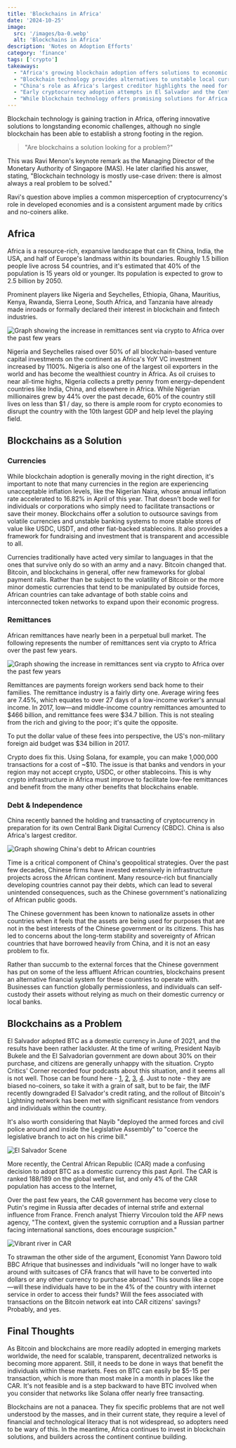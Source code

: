 ```yaml
---
title: 'Blockchains in Africa'
date: '2024-10-25'
image:
  src: '/images/ba-0.webp'
  alt: 'Blockchains in Africa'
description: 'Notes on Adoption Efforts'
category: 'finance'
tags: ['crypto']
takeaways:
  - "Africa's growing blockchain adoption offers solutions to economic challenges, with Nigeria and Seychelles leading in venture capital investments despite significant wealth inequality."
  - "Blockchain technology provides alternatives to unstable local currencies and expensive remittance systems, potentially saving billions in transaction fees."
  - "China's role as Africa's largest creditor highlights the need for financial independence, which blockchain technology could help facilitate."
  - "Early cryptocurrency adoption attempts in El Salvador and the Central African Republic reveal challenges in implementation and infrastructure readiness."
  - "While blockchain technology offers promising solutions for Africa's financial challenges, successful implementation requires careful consideration of technological literacy and infrastructure limitations."
---
```


<style jsx>{`
  .prose a {
    text-decoration: underline;
    color: var(--color-accent);
  }
  .prose ol {
    list-style-type: decimal;
    margin-left: 2em; /* Adjust as needed for indentation */
    padding-left: 0.5em; /* Add padding if needed */
  }
  .prose ol li {
    margin-bottom: 0.5em;
    color: var(--color-text-primary);
    line-height: 1.5; /* Adjust line height for better readability */
  }
`}</style>

<div class="tldr-section">

Blockchain technology is gaining traction in Africa, offering innovative solutions to longstanding economic challenges, although no single blockchain has been able to establish a strong footing in the region.

</div>

> "Are blockchains a solution looking for a problem?"

This was Ravi Menon's keynote remark as the Managing Director of the Monetary Authority of Singapore (MAS). He later clarified his answer, stating, "Blockchain technology is mostly use-case driven: there is almost always a real problem to be solved."

Ravi's question above implies a common misperception of cryptocurrency's role in developed economies and is a consistent argument made by critics and no-coiners alike.

## Africa

Africa is a resource-rich, expansive landscape that can fit China, India, the USA, and half of Europe's landmass within its boundaries. Roughly 1.5 billion people live across 54 countries, and it's estimated that 40% of the population is 15 years old or younger. Its population is expected to grow to 2.5 billion by 2050.

Prominent players like Nigeria and Seychelles, Ethiopia, Ghana, Mauritius, Kenya, Rwanda, Sierra Leone, South Africa, and Tanzania have already made inroads or formally declared their interest in blockchain and fintech industries.

![Graph showing the increase in remittances sent via crypto to Africa over the past few years](/images/ba-1.webp)

Nigeria and Seychelles raised over 50% of all blockchain-based venture capital investments on the continent as Africa's YoY VC investment increased by 1100%. Nigeria is also one of the largest oil exporters in the world and has become the wealthiest country in Africa. As oil cruises to near all-time highs, Nigeria collects a pretty penny from energy-dependent countries like India, China, and elsewhere in Africa. While Nigerian millionaires grew by 44% over the past decade, 60% of the country still lives on less than $1 / day, so there is ample room for crypto economies to disrupt the country with the 10th largest GDP and help level the playing field.

## Blockchains as a Solution

### Currencies

While blockchain adoption is generally moving in the right direction, it's important to note that many currencies in the region are experiencing unacceptable inflation levels, like the Nigerian Naira, whose annual inflation rate accelerated to 16.82% in April of this year. That doesn't bode well for individuals or corporations who simply need to facilitate transactions or save their money. Blockchains offer a solution to outsource savings from volatile currencies and unstable banking systems to more stable stores of value like USDC, USDT, and other fiat-backed stablecoins. It also provides a framework for fundraising and investment that is transparent and accessible to all.

Currencies traditionally have acted very similar to languages in that the ones that survive only do so with an army and a navy. Bitcoin changed that. Bitcoin, and blockchains in general, offer new frameworks for global payment rails. Rather than be subject to the volatility of Bitcoin or the more minor domestic currencies that tend to be manipulated by outside forces, African countries can take advantage of both stable coins and interconnected token networks to expand upon their economic progress.

### Remittances

African remittances have nearly been in a perpetual bull market. The following represents the number of remittances sent via crypto to Africa over the past few years.

![Graph showing the increase in remittances sent via crypto to Africa over the past few years](/images/ba-2.webp)

Remittances are payments foreign workers send back home to their families. The remittance industry is a fairly dirty one. Average wiring fees are 7.45%, which equates to over 27 days of a low-income worker's annual income. In 2017, low—and middle-income country remittances amounted to $466 billion, and remittance fees were $34.7 billion. This is not stealing from the rich and giving to the poor; it's quite the opposite.

To put the dollar value of these fees into perspective, the US's non-military foreign aid budget was $34 billion in 2017.

Crypto does fix this. Using Solana, for example, you can make 1,000,000 transactions for a cost of ~$10. The issue is that banks and vendors in your region may not accept crypto, USDC, or other stablecoins. This is why crypto infrastructure in Africa must improve to facilitate low-fee remittances and benefit from the many other benefits that blockchains enable.

### Debt & Independence

China recently banned the holding and transacting of cryptocurrency in preparation for its own Central Bank Digital Currency (CBDC). China is also Africa's largest creditor.

![Graph showing China's debt to African countries](/images/ba-3.webp)

Time is a critical component of China's geopolitical strategies. Over the past few decades, Chinese firms have invested extensively in infrastructure projects across the African continent. Many resource-rich but financially developing countries cannot pay their debts, which can lead to several unintended consequences, such as the Chinese government's nationalizing of African public goods.

The Chinese government has been known to nationalize assets in other countries when it feels that the assets are being used for purposes that are not in the best interests of the Chinese government or its citizens. This has led to concerns about the long-term stability and sovereignty of African countries that have borrowed heavily from China, and it is not an easy problem to fix.

Rather than succumb to the external forces that the Chinese government has put on some of the less affluent African countries, blockchains present an alternative financial system for these countries to operate with. Businesses can function globally permissionless, and individuals can self-custody their assets without relying as much on their domestic currency or local banks.

## Blockchains as a Problem

El Salvador adopted BTC as a domestic currency in June of 2021, and the results have been rather lackluster. At the time of writing, President Nayib Bukele and the El Salvadorian government are down about 30% on their purchase, and citizens are generally unhappy with the situation. Crypto Critics' Corner recorded four podcasts about this situation, and it seems all is not well. Those can be found here - [1](#), [2](#), [3](#), [4](#). Just to note - they are biased no-coiners, so take it with a grain of salt, but to be fair, the IMF recently downgraded El Salvador's credit rating, and the rollout of Bitcoin's Lightning network has been met with significant resistance from vendors and individuals within the country.

It's also worth considering that Nayib "deployed the armed forces and civil police around and inside the Legislative Assembly" to "coerce the legislative branch to act on his crime bill."

![El Salvador Scene](/images/ba-4.webp)

More recently, the Central African Republic (CAR) made a confusing decision to adopt BTC as a domestic currency this past April. The CAR is ranked 188/189 on the global welfare list, and only 4% of the CAR population has access to the Internet,

Over the past few years, the CAR government has become very close to Putin's regime in Russia after decades of internal strife and external influence from France. French analyst Thierry Vircoulon told the AFP news agency, "The context, given the systemic corruption and a Russian partner facing international sanctions, does encourage suspicion."

![Vibrant river in CAR](/images/ba-5.webp)

To strawman the other side of the argument, Economist Yann Daworo told BBC Afrique that businesses and individuals "will no longer have to walk around with suitcases of CFA francs that will have to be converted into dollars or any other currency to purchase abroad." This sounds like a cope—will these individuals have to be in the 4% of the country with internet service in order to access their funds? Will the fees associated with transactions on the Bitcoin network eat into CAR citizens' savings? Probably, and yes.

## Final Thoughts

As Bitcoin and blockchains are more readily adopted in emerging markets worldwide, the need for scalable, transparent, decentralized networks is becoming more apparent. Still, it needs to be done in ways that benefit the individuals within these markets. Fees on BTC can easily be $5-15 per transaction, which is more than most make in a month in places like the CAR. It's not feasible and is a step backward to have BTC involved when you consider that networks like Solana offer nearly free transacting.

Blockchains are not a panacea. They fix specific problems that are not well understood by the masses, and in their current state, they require a level of financial and technological literacy that is not widespread, so adopters need to be wary of this. In the meantime, Africa continues to invest in blockchain solutions, and builders across the continent continue building.
